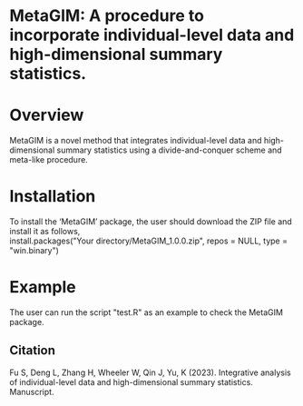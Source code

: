 # MetaGIM: A procedure to incorporate individual-level data and high-dimensional summary statistics.

# Overview
MetaGIM is a novel method that integrates individual-level data and high-dimensional summary statistics using a divide-and-conquer scheme and meta-like procedure.

# Installation
To install the ‘MetaGIM’ package, the user should download the ZIP file and install it as follows,\
install.packages("Your directory/MetaGIM_1.0.0.zip", repos = NULL, type = "win.binary")

# Example
The user can run the script "test.R" as an example to check the MetaGIM package.


## Citation
Fu S, Deng L, Zhang H, Wheeler W, Qin J, Yu, K (2023). Integrative analysis of individual-level data and high-dimensional summary statistics. Manuscript. 
